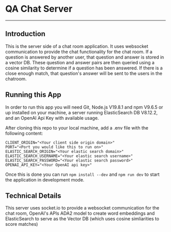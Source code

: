 # QA Chat Server
---

## Introduction

This is the server side of a chat room application. It uses websocket communication to provide the chat functionality for the chat room. If a question is answered by another user, that question and answer is stored in a vector DB. These question and answer pairs are then queried using a cosine similarity to determine if a question has been answered. If there is a close enough match, that question's answer will be sent to the users in the chatroom.

## Running this App
In order to run this app you will need Git, Node.js V19.8.1 and npm V9.6.5 or up installed on your machine, a server running ElasticSearch DB V8.12.2, and an OpenAI Api Key with available usage.

After cloning this repo to your local machine, add a .env file with the following content:
```
CLIENT_ORIGIN="<Your client side origin domain>"
PORT="<Port you would like this to run on>"
ELASTIC_SEARCH_ORIGIN="<Your elastic search domain>"
ELASTIC_SEARCH_USERNAME="<Your elastic search username>"
ELASTIC_SEARCH_PASSWORD="<Your elastic search password>"
OPENAI_API_KEY="<Your OpenAI api key>"
```

Once this is done you can run `npm install --dev` and `npm run dev` to start the application in development mode.

## Technical Details
 This server uses socket.io to provide a websocket communication for the chat room, OpenAI's APIs ADA2 model to create word embeddings and ElasticSearch to serve as the Vector DB (which uses cosine simliarities to score matches)